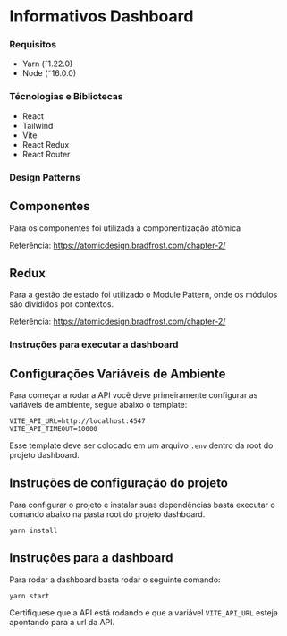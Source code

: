 # Informativos Dashboard

### Requisitos

- Yarn (ˆ1.22.0)
- Node (˜16.0.0)

### Técnologias e Bibliotecas

- React
- Tailwind
- Vite
- React Redux
- React Router

### Design Patterns

## Componentes

Para os componentes foi utilizada a componentização atômica

Referência: https://atomicdesign.bradfrost.com/chapter-2/

## Redux

Para a gestão de estado foi utilizado o Module Pattern, onde os módulos são divididos por contextos.

Referência: https://atomicdesign.bradfrost.com/chapter-2/

### Instruções para executar a dashboard

## Configurações Variáveis de Ambiente

Para começar a rodar a API você deve primeiramente configurar as variáveis de ambiente, segue abaixo o template:

```
VITE_API_URL=http://localhost:4547
VITE_API_TIMEOUT=10000
```

Esse template deve ser colocado em um arquivo `.env` dentro da root do projeto dashboard.

## Instruções de configuração do projeto

Para configurar o projeto e instalar suas dependências basta executar o comando abaixo na pasta root do projeto dashboard.

```
yarn install
```

## Instruções para a dashboard

Para rodar a dashboard basta rodar o seguinte comando:

```
yarn start
```

Certifiquese que a API está rodando e que a variável `VITE_API_URL` esteja apontando para a url da API.
